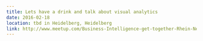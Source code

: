 ```yaml
---
title: Lets have a drink and talk about visual analytics
date: 2016-02-18
location: tbd in Heidelberg, Heidelberg
link: http://www.meetup.com/Business-Intelligence-get-together-Rhein-Neckar/events/228367718/
---
```

